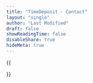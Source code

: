 ```yaml
---
title: "TimeDeposit - Contact"
layout: "single"
author: "Last Modified"
draft: false
showReadingTime: false
disableShare: true
hideMeta: true
---
```


{{<form action="mailto:contact@xzebra.dev" >}}
